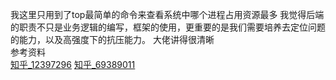 我这里只用到了top最简单的命令来查看系统中哪个进程占用资源最多
我觉得后端的职责不只是业务逻辑的编写，框架的使用，更重要的是我们需要培养去定位问题的能力，以及高强度下的抗压能力。
大佬讲得很清晰  
参考资料  
[知乎_12397296](https://www.cnblogs.com/laoshuai/p/12397296.html)
[知乎_69389011](https://blog.csdn.net/csdn265/article/details/69389011)